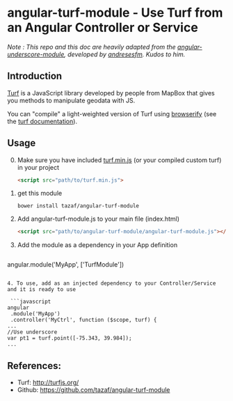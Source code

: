 angular-turf-module - Use Turf from an Angular Controller or Service
======

_Note : This repo and this doc are heavily adapted from the [angular-underscore-module](https://github.com/andresesfm/angular-underscore-module), developed by [andresesfm](https://github.com/andresesfm). Kudos to him._

## Introduction

[Turf](http://turfjs.org/) is a JavaScript library developed by people from MapBox that gives you methods to manipulate geodata with JS.

You can "compile" a light-weighted version of Turf using [browserify](http://browserify.org/) (see the [turf documentation](https://github.com/turfjs/turf/#installation)).

## Usage

0. Make sure you have included [turf.min.js](https://raw.githubusercontent.com/Turfjs/turf/v2.0.2/turf.min.js) (or your compiled custom turf) in your project 

    ```html
    <script src="path/to/turf.min.js">
    ```

1. get this module

   ```
   bower install tazaf/angular-turf-module
   ```

2. Add angular-turf-module.js to your main file (index.html)

    ```html
    <script src="path/to/angular-turf-module/angular-turf-module.js"></script>
    ```

3. Add the module as a dependency in your App definition

   ```javascript
  angular.module('MyApp', ['TurfModule'])
   ```

4. To use, add as an injected dependency to your Controller/Service and it is ready to use

    ```javascript
  angular
    .module('MyApp')
    .controller('MyCtrl', function ($scope, turf) {
  ...
  //Use underscore
  var pt1 = turf.point([-75.343, 39.984]);
  ...
  ```

## References:
  
- Turf: http://turfjs.org/
- Github: https://github.com/tazaf/angular-turf-module
